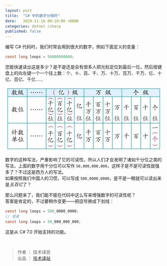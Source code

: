 ```yaml
---
layout: post
title:  "C# 中的数字分隔符"
date:   2020-11-16 00:10:00 +0800
categories: dotnet csharp
published: false
---
```


编写 C# 代码时，我们时常会用到很大的数字，例如下面定义的变量：

```csharp
const long loops = 50000000000;
```

您能快速读出这是多少？是不是还是会有很多人把光标定位到最后一位，然后按键盘上的向左键一个一个往上数：个、十、百、千、万、十万、百万、千万、亿、十亿、百亿、千亿……

![reading large number](/assets/images/202011/large-numeric-literals.png#center)

数字的这种写法，严重影响了它的可读性。所以人们才会发明了诸如千分位之类的写法，上面的数字用千分位可以写作 `50,000,000,000`，这样子是不是可读性就强多了？不过这是西方人的写法。  
如果按照我们中国人的习惯，可以写成 `500,0000,0000`，是不是一眼就可以读出来是*五百亿*了？

那么问题来了，我们能不能在代码中这么写来增强数字的可读性呢？  
答案是肯定的，不过要稍作变更——把逗号换成下划线：

```csharp
const long loops = 500_0000_0000;
// 或者
const long loops = 50_000_000_000;
```

这是从 C# 7.0 开始支持的功能。






















<br />

> 作者 ： 技术译民  
> 出品 ： [技术译站](https://ittranslator.cn/) 
